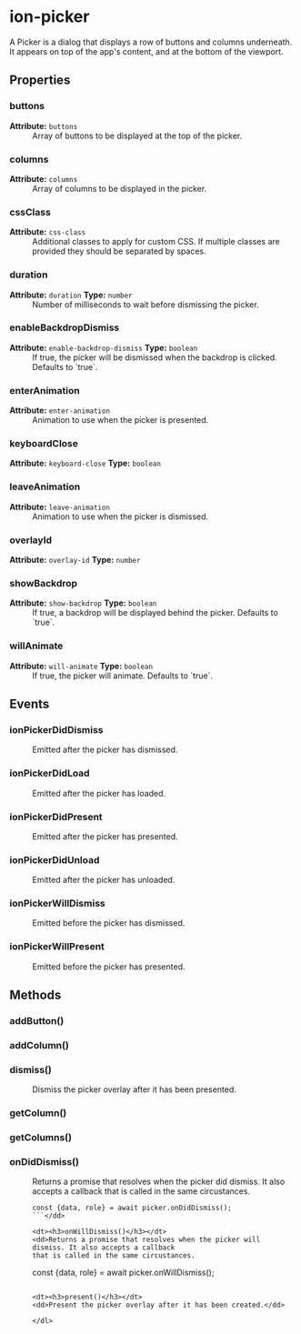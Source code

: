 ---
---
# ion-picker

A Picker is a dialog that displays a row of buttons and columns underneath. It appears on top of the app's content, and at the bottom of the viewport.



<h2>Properties</h2> 

<dl>
<dt>
<h3>buttons</h3> 
<strong>Attribute:</strong>  <code>buttons</code>
</dt>
<dd>Array of buttons to be displayed at the top of the picker.</dd>

<dt>
<h3>columns</h3> 
<strong>Attribute:</strong>  <code>columns</code>
</dt>
<dd>Array of columns to be displayed in the picker.</dd>

<dt>
<h3>cssClass</h3> 
<strong>Attribute:</strong>  <code>css-class</code>
</dt>
<dd>Additional classes to apply for custom CSS. If multiple classes are
provided they should be separated by spaces.</dd>

<dt>
<h3>duration</h3> 
<strong>Attribute:</strong>  <code>duration</code>
<strong>Type:</strong> <code>number</code>
</dt>
<dd>Number of milliseconds to wait before dismissing the picker.</dd>

<dt>
<h3>enableBackdropDismiss</h3> 
<strong>Attribute:</strong>  <code>enable-backdrop-dismiss</code>
<strong>Type:</strong> <code>boolean</code>
</dt>
<dd>If true, the picker will be dismissed when the backdrop is clicked. Defaults to `true`.</dd>

<dt>
<h3>enterAnimation</h3> 
<strong>Attribute:</strong>  <code>enter-animation</code>
</dt>
<dd>Animation to use when the picker is presented.</dd>

<dt>
<h3>keyboardClose</h3> 
<strong>Attribute:</strong>  <code>keyboard-close</code>
<strong>Type:</strong> <code>boolean</code>
</dt>
<dd></dd>

<dt>
<h3>leaveAnimation</h3> 
<strong>Attribute:</strong>  <code>leave-animation</code>
</dt>
<dd>Animation to use when the picker is dismissed.</dd>

<dt>
<h3>overlayId</h3> 
<strong>Attribute:</strong>  <code>overlay-id</code>
<strong>Type:</strong> <code>number</code>
</dt>
<dd></dd>

<dt>
<h3>showBackdrop</h3> 
<strong>Attribute:</strong>  <code>show-backdrop</code>
<strong>Type:</strong> <code>boolean</code>
</dt>
<dd>If true, a backdrop will be displayed behind the picker. Defaults to `true`.</dd>

<dt>
<h3>willAnimate</h3> 
<strong>Attribute:</strong>  <code>will-animate</code>
<strong>Type:</strong> <code>boolean</code>
</dt>
<dd>If true, the picker will animate. Defaults to `true`.</dd>

</dl>


<h2>Events</h2>

<dl><dt>
<h3>ionPickerDidDismiss</h3></dt>
<dd>Emitted after the picker has dismissed.</dd>

<dt>
<h3>ionPickerDidLoad</h3></dt>
<dd>Emitted after the picker has loaded.</dd>

<dt>
<h3>ionPickerDidPresent</h3></dt>
<dd>Emitted after the picker has presented.</dd>

<dt>
<h3>ionPickerDidUnload</h3></dt>
<dd>Emitted after the picker has unloaded.</dd>

<dt>
<h3>ionPickerWillDismiss</h3></dt>
<dd>Emitted before the picker has dismissed.</dd>

<dt>
<h3>ionPickerWillPresent</h3></dt>
<dd>Emitted before the picker has presented.</dd>

</dl>


<h2>Methods</h2>
<dl>

<dt><h3>addButton()</h3></dt>
<dd></dd>

<dt><h3>addColumn()</h3></dt>
<dd></dd>

<dt><h3>dismiss()</h3></dt>
<dd>Dismiss the picker overlay after it has been presented.</dd>

<dt><h3>getColumn()</h3></dt>
<dd></dd>

<dt><h3>getColumns()</h3></dt>
<dd></dd>

<dt><h3>onDidDismiss()</h3></dt>
<dd>Returns a promise that resolves when the picker did dismiss. It also accepts a callback
that is called in the same circustances.

```
const {data, role} = await picker.onDidDismiss();
```</dd>

<dt><h3>onWillDismiss()</h3></dt>
<dd>Returns a promise that resolves when the picker will dismiss. It also accepts a callback
that is called in the same circustances.

```
const {data, role} = await picker.onWillDismiss();
```</dd>

<dt><h3>present()</h3></dt>
<dd>Present the picker overlay after it has been created.</dd>

</dl>


